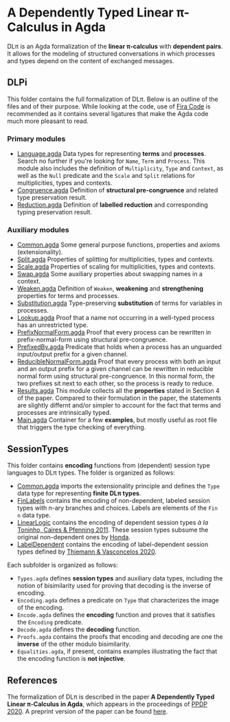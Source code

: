 # A Dependently Typed Linear π-Calculus in Agda

DLπ is an Agda formalization of the **linear π-calculus** with
**dependent pairs**. It allows for the modeling of structured
conversations in which processes and types depend on the content of
exchanged messages.

## DLPi

This folder contains the full formalization of DLπ. Below is an
outline of the files and of their purpose. While looking at the
code, use of [Fira Code](https://github.com/tonsky/FiraCode) is
recommended as it contains several ligatures that make the Agda code
much more pleasant to read.

### Primary modules

* [Language.agda](DLPi/Language.agda) Data types for representing
  **terms** and **processes**. Search no further if you're looking
  for `Name`, `Term` and `Process`. This module also includes the
  definition of `Multiplicity`, `Type` and `Context`, as well as the
  `Null` predicate and the `Scale` and `Split` relations for
  multiplicities, types and contexts.
* [Congruence.agda](DLPi/Congruence.agda) Definition of **structural
  pre-congruence** and related type preservation result.
* [Reduction.agda](DLPi/Reduction.agda) Definition of **labelled
  reduction** and corresponding typing preservation result.

### Auxiliary modules

* [Common.agda](DLPi/Common.agda) Some general purpose functions,
  properties and axioms (extensionality).
* [Split.agda](DLPi/Split.agda) Properties of splitting for
  multiplicities, types and contexts.
* [Scale.agda](DLPi/Scale.agda) Properties of scaling for
  multiplicities, types and contexts.
* [Swap.agda](DLPi/Swap.agda) Some auxiliary properties about
  swapping names in a context.
* [Weaken.agda](DLPi/Weaken.agda) Definition of `Weaken`,
  **weakening** and **strengthening** properties for terms and
  processes.
* [Substitution.agda](DLPi/Substitution.agda) Type-preserving
  **substitution** of terms for variables in processes.
* [Lookup.agda](DLPi/Lookup.agda) Proof that a name not occurring in
  a well-typed process has an unrestricted type.
* [PrefixNormalForm.agda](DLPi/PrefixNormalForm.agda) Proof that
  every process can be rewritten in prefix-normal-form using
  structural pre-congruence.
* [PrefixedBy.agda](DLPi/PrefixedBy.agda) Predicate that holds when
  a process has an unguarded input/output prefix for a given channel.
* [ReducibleNormalForm.agda](DLPi/ReducibleNormalForm.agda) Proof
  that every process with both an input and an output prefix for a
  given channel can be rewritten in reducible normal form using
  structural pre-congruence. In this normal form, the two prefixes
  sit next to each other, so the process is ready to reduce.
* [Results.agda](DLPi/Results.agda) This module collects all the
  **properties** stated in Section 4 of the paper. Compared to their
  formulation in the paper, the statements are slightly differnt
  and/or simpler to account for the fact that terms and processes
  are intrinsically typed.
* [Main.agda](DLPi/Main.agda) Container for a few **examples**, but
  mostly useful as root file that triggers the type checking of
  everything.

## SessionTypes

This folder contains **encoding** functions from (dependent) session
type languages to DLπ types. The folder is organized as follows:

* [Common.agda](SessionTypes/Common.agda) imports the extensionality
  principle and defines the `Type` data type for representing
  **finite DLπ types**.
* [FinLabels](SessionTypes/FinLabels) contains the encoding of
  non-dependent, labeled session types with n-ary branches and
  choices. Labels are elements of the `Fin n` data type.
* [LinearLogic](SessionTypes/LinearLogic) contains the encoding of
  dependent session types *à la* [Toninho, Caires & Pfenning
  2011](https://doi.org/10.1145/2003476.2003499). These session
  types subsume the original non-dependent ones by
  [Honda](https://doi.org/10.1007/3-540-57208-2_35).
* [LabelDependent](SessionTypes/LabelDependent) contains the
  encoding of label-dependent session types defined by [Thiemann &
  Vasconcelos 2020](https://doi.org/10.1145/3371135).

Each subfolder is organized as follows:

* `Types.agda` defines **session types** and auxiliary data types,
  including the notion of bisimilarity used for proving that
  decoding is the inverse of encoding.
* `Encoding.agda` defines a predicate on `Type` that characterizes
  the image of the encoding.
* `Encode.agda` defines the **encoding** function and proves that it
  satisfies the `Encoding` predicate.
* `Decode.agda` defines the **decoding** function.
* `Proofs.agda` contains the proofs that encoding and decoding are
  one the **inverse** of the other modulo bisimilarity.
* `Equalities.agda`, if present, contains examples illustrating
  the fact that the encoding function is **not injective**.

## References

The formalization of DLπ is described in the paper **A Dependently
Typed Linear π-Calculus in Agda**, which appears in the proceedings
of [PPDP 2020](http://www.cse.chalmers.se/~abela/ppdp20/). A
preprint version of the paper can be found
[here](http://hdl.handle.net/2318/1739403).
